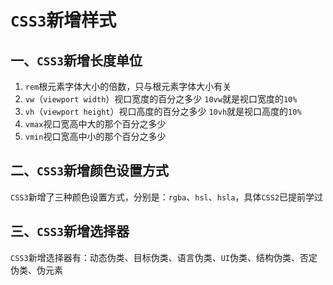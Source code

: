# `CSS3`新增样式

## 一、`CSS3`新增长度单位

1. `rem`根元素字体大小的倍数，只与根元素字体大小有关
2. `vw`（`viewport width`）视口宽度的百分之多少    `10vw`就是视口宽度的`10%`
3. `vh`（`viewport height`）视口高度的百分之多少    `10vh`就是视口高度的`10%`
4. `vmax`视口宽高中大的那个百分之多少
5. `vmin`视口宽高中小的那个百分之多少



## 二、`CSS3`新增颜色设置方式

`CSS3`新增了三种颜色设置方式，分别是：`rgba`、`hsl`、`hsla`，具体`CSS2`已提前学过



## 三、`CSS3`新增选择器

`CSS3`新增选择器有：动态伪类、目标伪类、语言伪类、`UI`伪类、结构伪类、否定伪类、伪元素














































